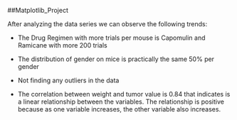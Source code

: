 ##Matplotlib_Project

After analyzing the data series we can observe the following trends:

* The Drug Regimen with more trials per mouse is Capomulin and Ramicane with more 200 trials 

* The distribution of gender on  mice is practically the same 50% per gender 

* Not finding any outliers in the data

* The correlation between weight and tumor value is 0.84 that indicates is a linear relationship between the variables. The relationship is positive because as one variable increases, the other variable also increases.
